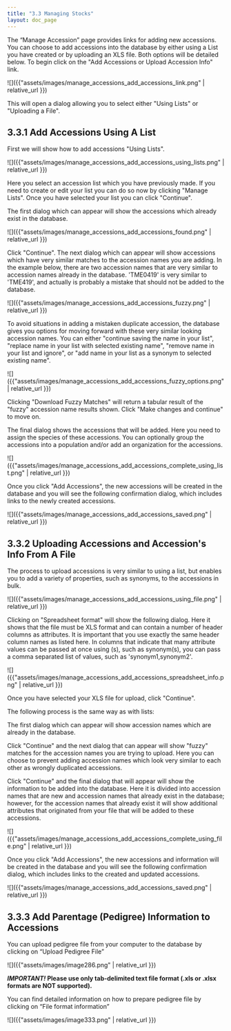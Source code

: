 ```yaml
---
title: "3.3 Managing Stocks"
layout: doc_page
---
```

The “Manage Accession” page provides links for adding new accessions.
You can choose to add accessions into the database by either using a List you have created or by uploading an XLS file. Both options will be detailed below.
To begin click on the "Add Accessions or Upload Accession Info" link.

![]({{"assets/images/manage_accessions_add_accessions_link.png" | relative_url }})

This will open a dialog allowing you to select either "Using Lists" or "Uploading a File".

3.3.1 Add Accessions Using A List
---

First we will show how to add accessions "Using Lists".

![]({{"assets/images/manage_accessions_add_accessions_using_lists.png" | relative_url }})

Here you select an accession list which you have previously made. If you need to create or edit your list you can do so now by clicking "Manage Lists".
Once you have selected your list you can click "Continue".

The first dialog which can appear will show the accessions which already exist in the database.

![]({{"assets/images/manage_accessions_add_accessions_found.png" | relative_url }})

Click "Continue". The next dialog which can appear will show accessions which have very similar matches to the accession names you are adding.
In the example below, there are two accession names that are very similar to accession names already in the database. 'TME0419' is very similar to 'TME419', and actually is probably a mistake that should not be added to the database.

![]({{"assets/images/manage_accessions_add_accessions_fuzzy.png" | relative_url }})

To avoid situations in adding a mistaken duplicate accession, the database gives you options for moving forward with these very similar looking accession names. You can either "continue saving the name in your list", "replace name in your list with selected existing name", "remove name in your list and ignore", or "add name in your list as a synonym to selected existing name".

![]({{"assets/images/manage_accessions_add_accessions_fuzzy_options.png" | relative_url }})

Clicking "Download Fuzzy Matches" will return a tabular result of the "fuzzy" accession name results shown.
Click "Make changes and continue" to move on.

The final dialog shows the accessions that will be added. Here you need to assign the species of these accessions. You can optionally group the accessions into a population and/or add an organization for the accessions.

![]({{"assets/images/manage_accessions_add_accessions_complete_using_list.png" | relative_url }})

Once you click "Add Accessions", the new accessions will be created in the database and you will see the following confirmation dialog, which includes links to the newly created accessions.

![]({{"assets/images/manage_accessions_add_accessions_saved.png" | relative_url }})

3.3.2 Uploading Accessions and Accession's Info From A File
---

The process to upload accessions is very similar to using a list, but enables you to add a variety of properties, such as synonyms, to the accessions in bulk. 

![]({{"assets/images/manage_accessions_add_accessions_using_file.png" | relative_url }})

Clicking on "Spreadsheet format" will show the following dialog.
Here it shows that the file must be XLS format and can contain a number of header columns as attributes. It is important that you use exactly the same header column names as listed here. In columns that indicate that many attribute values can be passed at once using (s), such as synonym(s), you can pass a comma separated list of values, such as 'synonym1,synonym2'.

![]({{"assets/images/manage_accessions_add_accessions_spreadsheet_info.png" | relative_url }})

Once you have selected your XLS file for upload, click "Continue".

The following process is the same way as with lists:

The first dialog which can appear will show accession names which are already in the database.

Click "Continue" and the next dialog that can appear will show "fuzzy" matches for the accession names you are trying to upload. Here you can choose to prevent adding accession names which look very similar to each other as wrongly duplicated accessions.

Click "Continue" and the final dialog that will appear will show the information to be added into the database. Here it is divided into accession names that are new and accession names that already exist in the database; however, for the accession names that already exist it will show additional attributes that originated from your file that will be added to these accessions.

![]({{"assets/images/manage_accessions_add_accessions_complete_using_file.png" | relative_url }})

Once you click "Add Accessions", the new accessions and information will be created in the database and you will see the following confirmation dialog, which includes links to the created and updated accessions.

![]({{"assets/images/manage_accessions_add_accessions_saved.png" | relative_url }})


3.3.3 Add Parentage (Pedigree) Information to Accessions
---

You can upload pedigree file from your computer to the database by clicking on “Upload Pedigree File”

![]({{"assets/images/image286.png" | relative_url }})

***IMPORTANT!* Please use only tab-delimited text file format (.xls or .xlsx formats are NOT supported).**

You can find detailed information on how to prepare pedigree file by clicking on “File format information”

![]({{"assets/images/image333.png" | relative_url }})
